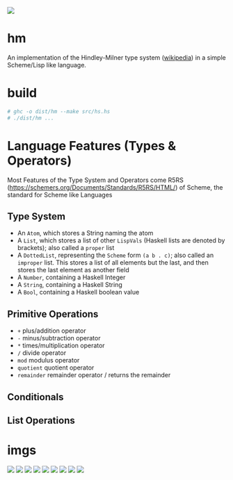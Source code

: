 ![](https://github.com/seanwestfall/hm/blob/master/img/hm.png)
# hm
An implementation of the Hindley-Milner type system ([wikipedia](https://en.wikipedia.org/wiki/Hindley%E2%80%93Milner_type_system)) in a simple Scheme/Lisp like language.

# build
```bash
# ghc -o dist/hm --make src/hs.hs
# ./dist/hm ...
```

# Language Features (Types & Operators)
Most Features of the Type System and Operators come R5RS (https://schemers.org/Documents/Standards/R5RS/HTML/) of Scheme, the standard for Scheme like Languages

## Type System
* An `Atom`, which stores a String naming the atom
* A `List`, which stores a list of other `LispVals` (Haskell lists are denoted by brackets); also called a `proper` list
* A `DottedList`, representing the `Scheme` form `(a b . c)`; also called an `improper` list. This stores a list of all elements but the last, and then stores the last element as another field
* A `Number`, containing a Haskell Integer
* A `String`, containing a Haskell String
* A `Bool`, containing a Haskell boolean value

## Primitive Operations
* `+` plus/addition operator
* `-` minus/subtraction operator
* `*` times/multiplication operator
* `/` divide operator
* `mod` modulus operator
* `quotient` quotient operator
* `remainder` remainder operator / returns the remainder

## Conditionals

## List Operations

# imgs
![](https://raw.githubusercontent.com/seanwestfall/hm/master/img/img_1.png)
![](https://raw.githubusercontent.com/seanwestfall/hm/master/img/img_2.png)
![](https://raw.githubusercontent.com/seanwestfall/hm/master/img/img_3.png)
![](https://raw.githubusercontent.com/seanwestfall/hm/master/img/img_9.png)
![](https://raw.githubusercontent.com/seanwestfall/hm/master/img/img_4.png)
![](https://raw.githubusercontent.com/seanwestfall/hm/master/img/img_5.png)
![](https://raw.githubusercontent.com/seanwestfall/hm/master/img/img_6.png)
![](https://raw.githubusercontent.com/seanwestfall/hm/master/img/img_7.png)
![](https://raw.githubusercontent.com/seanwestfall/hm/master/img/img_8.png)
